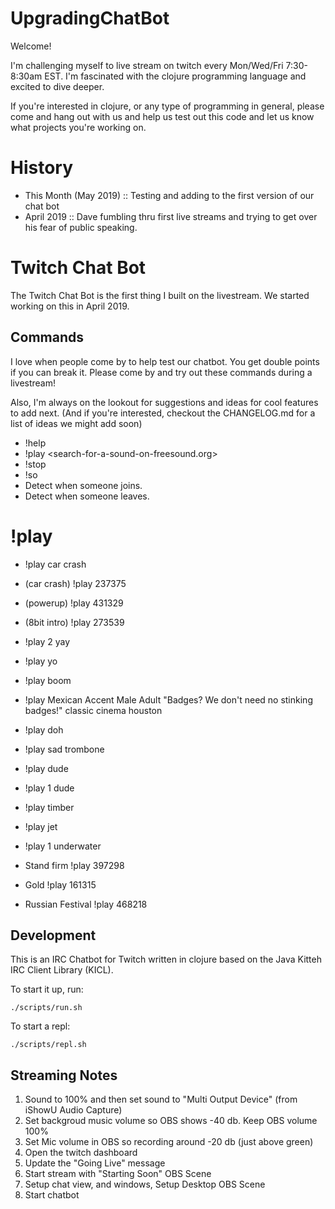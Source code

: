 # UpgradingChatBot

Welcome!

I'm challenging myself to live stream on twitch every
Mon/Wed/Fri 7:30-8:30am EST. I'm fascinated with the clojure
programming language and excited to dive deeper. 

If you're interested in clojure, or any type of programming in
general, please come and hang out with us and help us test out this
code and let us know what projects you're working on.

# History

- This Month (May 2019) :: Testing and adding to the first version of
  our chat bot
- April 2019 :: Dave fumbling thru first live streams and trying to
  get over his fear of public speaking.

# Twitch Chat Bot

The Twitch Chat Bot is the first thing I built on the livestream. We
started working on this in April 2019.

## Commands

I love when people come by to help test our chatbot. You get double
points if you can break it. Please come by and try out these commands
during a livestream! 

Also, I'm always on the lookout for suggestions and ideas for cool
features to add next. (And if you're interested, checkout the
CHANGELOG.md for a list of ideas we might add soon)

- !help
- !play <search-for-a-sound-on-freesound.org>
- !stop 
- !so <username>
- Detect when someone joins. 
- Detect when someone leaves. 

# !play

- !play car crash
- (car crash) !play 237375
- (powerup) !play 431329 
- (8bit intro) !play 273539
- !play 2 yay
- !play yo
- !play boom
- !play Mexican Accent Male Adult "Badges? We don't need no stinking
  badges!" classic cinema houston
- !play doh
- !play sad trombone
- !play dude
- !play 1 dude
- !play timber
- !play jet
- !play 1 underwater

- Stand firm !play 397298
- Gold !play 161315
- Russian Festival !play 468218

## Development

This is an IRC Chatbot for Twitch written in clojure based on the Java
Kitteh IRC Client Library (KICL). 

To start it up, run: 

```
./scripts/run.sh
```

To start a repl: 

```
./scripts/repl.sh
```

## Streaming Notes

1. Sound to 100% and then set sound to "Multi Output Device" (from
   iShowU Audio Capture)
2. Set backgroud music volume so OBS shows -40 db. Keep OBS volume 100%
3. Set Mic volume in OBS so recording around -20 db (just above green)
4. Open the twitch dashboard
5. Update the "Going Live" message
6. Start stream with "Starting Soon" OBS Scene
7. Setup chat view, and windows, Setup Desktop OBS Scene
8. Start chatbot


